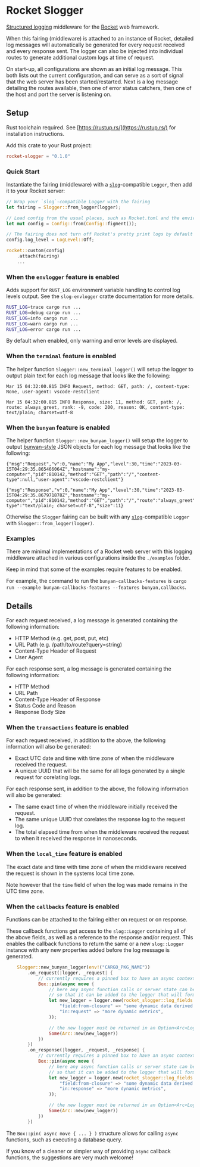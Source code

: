 # Rocket Slogger

[Structured logging](https://github.com/slog-rs/slog) middleware for the [Rocket](https://rocket.rs) web framework.

When this fairing (middleware) is attached to an instance of Rocket, detailed log messages will automatically
be generated for every request received and every response sent. The logger can also be injected into individual
routes to generate additional custom logs at time of request.

On start-up, all configurations are shown as an initial log message. This both lists out the current configuration,
and can serve as a sort of signal that the web server has been started/restarted. Next is a log message detailing
the routes available, then one of error status catchers, then one of the host and port the server is listening on.

## Setup

Rust toolchain required. See [https://rustup.rs/](https://rustup.rs/) for installation instructions.

Add this crate to your Rust project:

```toml
rocket-slogger = "0.1.0"
```

### Quick Start

Instantiate the fairing (middleware) with a [`slog`](https://github.com/slog-rs/slog)-compatible `Logger`, then add it to your Rocket server:

```rs
// Wrap your `slog`-compatible Logger with the fairing
let fairing = Slogger::from_logger(logger);

// Load config from the usual places, such as Rocket.toml and the environment
let mut config = Config::from(Config::figment());

// The fairing does not turn off Rocket's pretty print logs by default
config.log_level = LogLevel::Off;

rocket::custom(config)
    .attach(fairing)
    ...
```

### When the `envlogger` feature is enabled

Adds support for `RUST_LOG` environment variable handling to control log levels
output. See the `slog-envlogger` cratte documentation for more details.

```sh
RUST_LOG=trace cargo run ...
RUST_LOG=debug cargo run ...
RUST_LOG=info cargo run ...
RUST_LOG=warn cargo run ...
RUST_LOG=error cargo run ...
```

By default when enabled, only warning and error levels are displayed.

### When the `terminal` feature is enabled

The helper function `Slogger::new_terminal_logger()` will setup the logger to output plain text for each
log message that looks like the following:

```
Mar 15 04:32:00.815 INFO Request, method: GET, path: /, content-type: None, user-agent: vscode-restclient

Mar 15 04:32:00.815 INFO Response, size: 11, method: GET, path: /, route: always_greet, rank: -9, code: 200, reason: OK, content-type: text/plain; charset=utf-8
```

### When the `bunyan` feature is enabled

The helper function `Slogger::new_bunyan_logger()` will setup the logger to output
[bunyan-style](https://github.com/slog-rs/bunyan) JSON objects for each log message that looks like the following:

```
{"msg":"Request","v":0,"name":"My App","level":30,"time":"2023-03-15T04:29:35.865466064Z","hostname":"my-computer","pid":810142,"method":"GET","path":"/","content-type":null,"user-agent":"vscode-restclient"}

{"msg":"Response","v":0,"name":"My App","level":30,"time":"2023-03-15T04:29:35.867971878Z","hostname":"my-computer","pid":810142,"method":"GET","path":"/","route":"always_greet","rank":-9,"code":200,"reason":"OK","content-type":"text/plain; charset=utf-8","size":11}
```

Otherwise the `Slogger` fairing can be built with any [`slog`](https://github.com/slog-rs/slog)-compatible
`Logger` with `Slogger::from_logger(logger)`.

### Examples

There are minimal implementations of a Rocket web server with this logging middleware attached
in various configurations inside the `./examples` folder.

Keep in mind that some of the examples require features to be enabled.

For example, the command to run the `bunyan-callbacks-features` is
`cargo run --example bunyan-callbacks-features --features bunyan,callbacks`.

## Details

For each request received, a log message is generated containing the following information:
- HTTP Method (e.g. get, post, put, etc)
- URL Path (e.g. /path/to/route?query=string)
- Content-Type Header of Request
- User Agent

For each response sent, a log message is generated containing the following information:
- HTTP Method
- URL Path
- Content-Type Header of Response
- Status Code and Reason
- Response Body Size

### When the `transactions` feature is enabled

For each request received, in addition to the above, the following information will also be generated:
- Exact UTC date and time with time zone of when the middleware received the request.
- A unique UUID that will be the same for all logs generated by a single request for corelating logs.

For each response sent, in addition to the above, the following information will also be generated:
- The same exact time of when the middleware initially received the request.
- The same unique UUID that corelates the response log to the request log.
- The total elapsed time from when the middleware received the request to when it received the response in nanoseconds.

### When the `local_time` feature is enabled

The exact date and time with time zone of when the middleware received the request is shown
in the systems local time zone.

Note however that the `time` field of when the log was made remains in the UTC time zone.

### When the `callbacks` feature is enabled

Functions can be attached to the fairing either on request or on response.

These callback functions get access to the `slog::Logger` containing all of the above fields, as well as
a reference to the response and/or request. This enables the callback functions to return the same or
a new `slog::Logger` instance with any new properties added before the log message is generated.

```rs
    Slogger::new_bunyan_logger(env!("CARGO_PKG_NAME"))
        .on_request(|logger, _request| {
            // currently requires a pinned box to have an async context
            Box::pin(async move {
                // here any async function calls or server state can be fetched
                // so that it can be added to the logger that will form the response log
                let new_logger = logger.new(rocket_slogger::log_fields!(
                    "field:from-closure" => "some dynamic data derived at request time",
                    "in:request" => "more dynamic metrics",
                ));

                // the new logger must be returned in an Option<Arc<Logger>>
                Some(Arc::new(new_logger))
            })
        })
        .on_response(|logger, _request, _response| {
            // currently requires a pinned box to have an async context
            Box::pin(async move {
                // here any async function calls or server state can be fetched
                // so that it can be added to the logger that will form the response log
                let new_logger = logger.new(rocket_slogger::log_fields!(
                    "field:from-closure" => "some dynamic data derived at response time",
                    "in:response" => "more dynamic metrics",
                ));

                // the new logger must be returned in an Option<Arc<Logger>>
                Some(Arc::new(new_logger))
            })
        })
```

The `Box::pin( async move { ... } )` structure allows for calling `async` functions, such as executing a database query.

If you know of a cleaner or simpler way of providing `async` callback functions, the suggestions are very much welcome!
